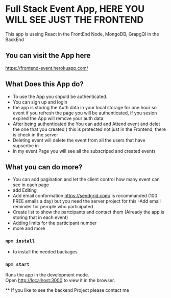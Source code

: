 
# Full Stack Event App, HERE YOU WILL SEE JUST THE FRONTEND 

This app is useing React in the FrontEnd
Node, MongoDB, GrapgQl in the BackEnd

## You can visit the App here 
https://frontend-event.herokuapp.com/

## What Does this App do?
  - To use the App you shpuld be authenticated.
  - You can sign up and login 
  - the app is storing the Auth data in your local storage for one hour so event if you refresh the page you will be authenticated, if you sesion expired the App will remove your auth data
  - After being authenticated the You can add and Attend event and delet the one that you created ( this is protected not just in the Frontend, there is check in the server
  - Deleting event will delete the event from all the users that have supscribe in
  - in my event Page you will see all the subscriped and created events
  
## What you can do more?
  - You can add pagination and let the client control how many event can see in each page
  - add Editing
  - Add email conformation https://sendgrid.com/ is rocommanded (100 FREE emails a day) but you need the server project for this 
  -Add email reminder for perople who participated
  - Create list to show the partcipants and contact them (Already the app is storing that in each event)
  - Adding limits for the participant number
  - more and more
  


### `npm install`
 * to install the needed backages

### `npm start`

Runs the app in the development mode.<br>
Open [http://localhost:3000](http://localhost:3000) to view it in the browser.



** If you like to see the backend Project please contact me
